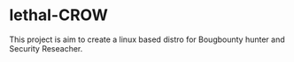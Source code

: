 # lethal-CROW 

This project is aim to create a linux based distro for Bougbounty hunter and Security Reseacher.
